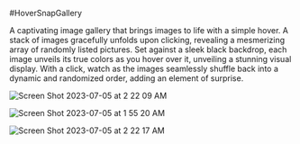 #HoverSnapGallery

A captivating image gallery that brings images to life with a simple hover. A stack of images gracefully unfolds upon clicking, revealing a mesmerizing array of randomly listed pictures. Set against a sleek black backdrop, each image unveils its true colors as you hover over it, unveiling a stunning visual display. With a click, watch as the images seamlessly shuffle back into a dynamic and randomized order, adding an element of surprise. 

![Screen Shot 2023-07-05 at 2 22 09 AM](https://github.com/minahilx/Dynamic-Hover-Snap-Gallery/assets/71601253/2db84888-f87b-469a-8eda-3f493c3d34d1)

![Screen Shot 2023-07-05 at 1 55 20 AM](https://github.com/minahilx/Dynamic-Hover-Snap-Gallery/assets/71601253/0367ccf2-41cb-4385-8710-c7c10c69d086)

![Screen Shot 2023-07-05 at 2 22 17 AM](https://github.com/minahilx/Dynamic-Hover-Snap-Gallery/assets/71601253/4cf87006-1ef4-4635-9b25-a35f4c51c970)

